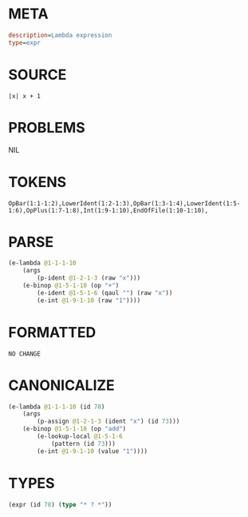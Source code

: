 # META
~~~ini
description=Lambda expression
type=expr
~~~
# SOURCE
~~~roc
|x| x + 1
~~~
# PROBLEMS
NIL
# TOKENS
~~~zig
OpBar(1:1-1:2),LowerIdent(1:2-1:3),OpBar(1:3-1:4),LowerIdent(1:5-1:6),OpPlus(1:7-1:8),Int(1:9-1:10),EndOfFile(1:10-1:10),
~~~
# PARSE
~~~clojure
(e-lambda @1-1-1-10
	(args
		(p-ident @1-2-1-3 (raw "x")))
	(e-binop @1-5-1-10 (op "+")
		(e-ident @1-5-1-6 (qaul "") (raw "x"))
		(e-int @1-9-1-10 (raw "1"))))
~~~
# FORMATTED
~~~roc
NO CHANGE
~~~
# CANONICALIZE
~~~clojure
(e-lambda @1-1-1-10 (id 78)
	(args
		(p-assign @1-2-1-3 (ident "x") (id 73)))
	(e-binop @1-5-1-10 (op "add")
		(e-lookup-local @1-5-1-6
			(pattern (id 73)))
		(e-int @1-9-1-10 (value "1"))))
~~~
# TYPES
~~~clojure
(expr (id 78) (type "* ? *"))
~~~
